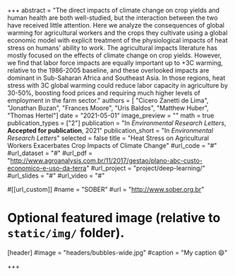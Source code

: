 +++
abstract = "The direct impacts of climate change on crop yields and human health are both well-studied, but the interaction between the two have received little attention. Here we analyze the consequences of global warming for agricultural workers and the crops they cultivate using a global economic model with explicit treatment of the physiological impacts of heat stress on humans' ability to work. The agricultural impacts literature has mostly focused on the effects of climate change on crop yields. However, we find that labor force impacts are equally important up to +3C warming, relative to the 1986-2005 baseline, and these overlooked impacts are dominant in Sub-Saharan Africa and Southeast Asia. In those regions, heat stress with 3C global warming could reduce labor capacity in agriculture by 30-50%, boosting food prices and requiring much higher levels of employment in the farm sector."
authors = [ "Cicero Zanetti de Lima", "Jonathan Buzan", "Frances Moore", "Uris Baldos", "Matthew Huber", "Thomas Hertel"]
date = "2021-05-01"
image_preview = ""
math = true
publication_types = ["2"]
publication = "In *Environmental Research Letters*, **Accepted for publication**, 2021"
publication_short = "In *Environmental Research Letters*"
selected = false
title = "Heat Stress on Agricultural Workers Exacerbates Crop Impacts of Climate Change"
#url_code = "#"
#url_dataset = "#"
#url_pdf = "http://www.agroanalysis.com.br/11/2017/gestao/plano-abc-custo-economico-e-uso-da-terra"
#url_project = "project/deep-learning/"
#url_slides = "#"
#url_video = "#"

#[[url_custom]]
#name = "SOBER"
#url = "http://www.sober.org.br"

# Optional featured image (relative to `static/img/` folder).
[header]
#image = "headers/bubbles-wide.jpg"
#caption = "My caption :smile:"

+++
